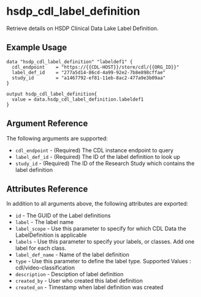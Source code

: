 # hsdp_cdl_label_definition

Retrieve details on HSDP Clinical Data Lake Label Definition.

## Example Usage

```hcl
data "hsdp_cdl_label_definition" "labeldef1" {
  cdl_endpoint    = "https://{{CDL-HOST}}/store/cdl/{{ORG_ID}}"
  label_def_id    = "277a5d14-86cd-4a99-92e2-7b8e898cffae"
  study_id        = "a1467792-ef81-11eb-8ac2-477a9e3b09aa"
}

output hsdp_cdl_label_definition{
  value = data.hsdp_cdl_label_definition.labeldef1
}
```


## Argument Reference

The following arguments are supported:

* `cdl_endpoint` - (Required) The CDL instance endpoint to query
* `label_def_id` - (Required) The ID of the label definition to look up
* `study_id`     - (Required) The ID of the Research Study which contains the label definition

## Attributes Reference

In addition to all arguments above, the following attributes are exported:

* `id` - The GUID of the Label definitions
* `label` -  The label name
* `label_scope` -	Use this parameter to specify for which CDL Data the LabelDefinition is applicable
* `labels` - 	Use this parameter to specify your labels, or classes. Add one label for each class.
* `label_def_name` - Name of the label definition
* `type` - 	Use this parameter to define the label type. Supported Values : cdl/video-classification
* `description` - Desciption of label definition
* `created_by` - User who created this label definition
* `created_on` - Timestamp when label definition was created

